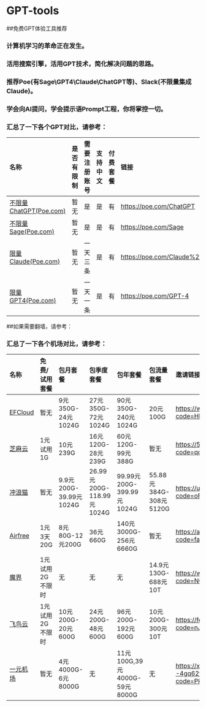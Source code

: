 # GPT-tools

##免费GPT体验工具推荐

### 计算机学习的革命正在发生。
### 活用搜索引擎，活用GPT技术，简化解决问题的思路。
### 推荐Poe(有Sage\GPT4\Claude\ChatGPT等)、Slack(不限量集成Claude)。
### 学会向AI提问，学会提示语Prompt工程，你将掌控一切。

### 汇总了一下各个GPT对比，请参考：
| 名称 | 是否有限制 | 需要注册账号 | 支持中文 | 付费套餐 | 链接 | 备注 |
| :----- | :----- | :----- | :----- | :----- | :----- | :-----|
| [不限量ChatGPT(Poe.com)](https://poe.com/ChatGPT) | 暂无 | 是 | 是 | 有 |  https://poe.com/ChatGPT | 无 |
| [不限量Sage(Poe.com)](https://poe.com/Sage) | 暂无 | 是 | 是 | 有 |  https://poe.com/Sage | 无 |
| [限量Claude(Poe.com)](https://poe.com/Claude%2B) | 暂无 | 一天三条 | 是 | 有 |  https://poe.com/Claude%2B | 无 |
| [限量GPT4(Poe.com)](https://poe.com/GPT-4) | 暂无 | 一天一条 | 是 | 有 |  https://poe.com/GPT-4 | 无 |


##如果需要翻墙，请参考：
### 汇总了一下各个机场对比，请参考：
| 名称 | 免费/试用套餐 | 包月套餐 | 包季度套餐 | 包年套餐 | 包流量套餐 | 邀请链接 | 优惠码 |
| :----- | :----- | :----- | :----- | :----- | :----- | :----- | :-----|
| [EFCloud](https://www.efcloud.net/#/register?code=HK0DBC31) | 暂无 | 9元350G-24元1024G | 27元350G-72元1024G | 90元350G-240元1024G | 20元100G | https://www.efcloud.net/#/register?code=HK0DBC31 | 无 |
| [芝麻云](https://52zm.cc/#/register?code=qozvb7uo) | 1元试用1G | 10元239G | 16元120G-28元239G | 60元120G-99元388G | 暂无 | https://52zm.cc/#/register?code=qozvb7uo | 无 |
| [冲浪猫](https://uuclm.net/#/register?code=oFspbShz) | 暂无 | 9.9元200G-39.99元1024G | 26.99元200G-118.99元1024G | 99.99元200G-399.99元1024G | 55.88元384G-308元5120G | https://uuclm.net/#/register?code=oFspbShz | 无 |
| [Airfree](https://airfree.space/auth/register?code=fac50cad2f) | 1元3天20G | 8元80G-12元200G | 36元660G | 140元3000G-256元6660G | 暂无 | https://airfree.space/auth/register?code=fac50cad2f | 85OFF91b22a25 |
| [魔界](https://www.mojie.me/#/register?code=NQlfUL1c) | 1元试用2G不限时 | 无 | 无 | 无 | 14.9元130G-688元10T | https://www.mojie.me/#/register?code=NQlfUL1c | 无 |
| [飞鸟云](https://feiniaoyun.xyz/#/register?code=nJx4Rjq8) | 1元试用2G不限时 | 10元200G-20元600G | 24元200G-48元600G | 96元200G-192元600G | 10元200G-300元10T | https://feiniaoyun.xyz/#/register?code=nJx4Rjq8 | 无 |
| [一元机场](https://xn--4gq62f52gdss.com/#/register?code=PkMafkyZ) | 暂无 | 4元4000G-6元8000G | 无 | 11元100G,39元4000G-59元8000G | 无 | https://xn--4gq62f52gdss.com/#/register?code=PkMafkyZ | 无 |
